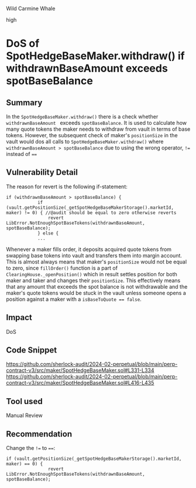 Wild Carmine Whale

high

# DoS of SpotHedgeBaseMaker.withdraw() if withdrawnBaseAmount exceeds spotBaseBalance

## Summary
In the `SpotHedgeBaseMaker.withdraw()` there is a check whether `withdrawnBaseAmount ` exceeds `spotBaseBalance`. It is used to calculate how many quote tokens the maker needs to withdraw from vault in terms of base tokens. However, the subsequent check of maker's `positionSize` in the vault would dos all calls to `SpotHedgeBaseMaker.withdraw()` where `withdrawnBaseAmount > spotBaseBalance` due to using the wrong operator, `!=` instead of `==`
## Vulnerability Detail
The reason for revert is the following if-statement:
```solidity
if (withdrawnBaseAmount > spotBaseBalance) {
            if (vault.getPositionSize(_getSpotHedgeBaseMakerStorage().marketId, maker) != 0) { //@audit should be equal to zero otherwise reverts
                revert LibError.NotEnoughSpotBaseTokens(withdrawnBaseAmount, spotBaseBalance);
            } else {
            ...
```
Whenever a maker fills order, it deposits acquired quote tokens from swapping base tokens into vault and transfers them into margin account. This is almost always means that maker's `positionSize` would not be equal to zero, since `fillOrder()` function is a part of `ClearingHouse._openPosition()` which in result settles position for both maker and taker and changes their `positionSize`. This effectively means that any amount that exceeds the spot balance is not withdrawable and the maker's quote tokens would be stuck in the vault unless someone opens a position against a maker with a `isBaseToQuote == false`.
## Impact
DoS
## Code Snippet
https://github.com/sherlock-audit/2024-02-perpetual/blob/main/perp-contract-v3/src/maker/SpotHedgeBaseMaker.sol#L331-L334
https://github.com/sherlock-audit/2024-02-perpetual/blob/main/perp-contract-v3/src/maker/SpotHedgeBaseMaker.sol#L416-L435

## Tool used

Manual Review

## Recommendation
Change the `!=` to `==`:
```solidity
if (vault.getPositionSize(_getSpotHedgeBaseMakerStorage().marketId, maker) == 0) { 
                revert LibError.NotEnoughSpotBaseTokens(withdrawnBaseAmount, spotBaseBalance);
```